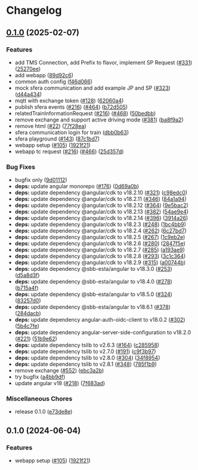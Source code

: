# Changelog

## [0.1.0](https://github.com/SchweizerischeBundesbahnen/DAS/compare/webapp-v0.1.0...webapp-v0.1.0) (2025-02-07)


### Features

* add TMS Connection, add Prefix to flavor, implement SP Request ([#331](https://github.com/SchweizerischeBundesbahnen/DAS/issues/331)) ([25270ee](https://github.com/SchweizerischeBundesbahnen/DAS/commit/25270eeed6384bb13168ffbc8481fb366c879cc1))
* add webapp ([89d92c6](https://github.com/SchweizerischeBundesbahnen/DAS/commit/89d92c6cd8b6a4e010c10522dc94b6a42b630b34))
* common auth config ([f46d066](https://github.com/SchweizerischeBundesbahnen/DAS/commit/f46d0668fe21cc5273bdf3c7ad31dd65722dcee1))
* mock sfera communication and add example JP and SP ([#323](https://github.com/SchweizerischeBundesbahnen/DAS/issues/323)) ([d44a434](https://github.com/SchweizerischeBundesbahnen/DAS/commit/d44a43469a722e6381465358c0308c58174433ed))
* mqtt with exchange token ([#128](https://github.com/SchweizerischeBundesbahnen/DAS/issues/128)) ([62060a4](https://github.com/SchweizerischeBundesbahnen/DAS/commit/62060a4cc10d84151306596cd8aceda742589cf4))
* publish sfera events ([#216](https://github.com/SchweizerischeBundesbahnen/DAS/issues/216)) ([#464](https://github.com/SchweizerischeBundesbahnen/DAS/issues/464)) ([b72d505](https://github.com/SchweizerischeBundesbahnen/DAS/commit/b72d50545b2001b8229b766676800e235c2174ca))
* relatedTrainInformationRequest ([#216](https://github.com/SchweizerischeBundesbahnen/DAS/issues/216)) ([#468](https://github.com/SchweizerischeBundesbahnen/DAS/issues/468)) ([50bedbb](https://github.com/SchweizerischeBundesbahnen/DAS/commit/50bedbb221d3a82ffdb0a8aeea7734209811047e))
* remove exchange and support active driving mode ([#381](https://github.com/SchweizerischeBundesbahnen/DAS/issues/381)) ([ba8f9a2](https://github.com/SchweizerischeBundesbahnen/DAS/commit/ba8f9a232cc817da5e3c00f186612df8ea4815fd))
* remove html ([#22](https://github.com/SchweizerischeBundesbahnen/DAS/issues/22)) ([77f28ea](https://github.com/SchweizerischeBundesbahnen/DAS/commit/77f28eadf6dd7b8bb31ad1d4d20b400d2a65375a))
* sfera communication login for train ([dbb0b63](https://github.com/SchweizerischeBundesbahnen/DAS/commit/dbb0b638215e094e8c80bea90884fed4f5f23054))
* sfera playground ([#143](https://github.com/SchweizerischeBundesbahnen/DAS/issues/143)) ([87c1bd7](https://github.com/SchweizerischeBundesbahnen/DAS/commit/87c1bd732cbee08c74eaa6c27f4c380d28170e6a))
* webapp setup ([#105](https://github.com/SchweizerischeBundesbahnen/DAS/issues/105)) ([1921f21](https://github.com/SchweizerischeBundesbahnen/DAS/commit/1921f217919426dfa472ef91ad7671d7475c9d97))
* webapp tc request ([#216](https://github.com/SchweizerischeBundesbahnen/DAS/issues/216)) ([#466](https://github.com/SchweizerischeBundesbahnen/DAS/issues/466)) ([25d357d](https://github.com/SchweizerischeBundesbahnen/DAS/commit/25d357de01a095e4bee0f0ba0c1f4b486604f985))


### Bug Fixes

* bugfix only ([9d01112](https://github.com/SchweizerischeBundesbahnen/DAS/commit/9d011125a562e2461aac86d84e839e75f5fb22cb))
* **deps:** update angular monorepo ([#176](https://github.com/SchweizerischeBundesbahnen/DAS/issues/176)) ([0d69a0b](https://github.com/SchweizerischeBundesbahnen/DAS/commit/0d69a0b27888768dbe3cf6d1c6607723f56a9aa4))
* **deps:** update dependency @angular/cdk to v18.2.10 ([#321](https://github.com/SchweizerischeBundesbahnen/DAS/issues/321)) ([c98edc0](https://github.com/SchweizerischeBundesbahnen/DAS/commit/c98edc0f96c8263c11fab236c3c3a8af9e68141a))
* **deps:** update dependency @angular/cdk to v18.2.11 ([#346](https://github.com/SchweizerischeBundesbahnen/DAS/issues/346)) ([84a1a94](https://github.com/SchweizerischeBundesbahnen/DAS/commit/84a1a94e5217a1b2cd0659be55df75fd384a2c25))
* **deps:** update dependency @angular/cdk to v18.2.12 ([#364](https://github.com/SchweizerischeBundesbahnen/DAS/issues/364)) ([9e5bac2](https://github.com/SchweizerischeBundesbahnen/DAS/commit/9e5bac24d1b55525567d81f4c6f11f88683bb1e7))
* **deps:** update dependency @angular/cdk to v18.2.13 ([#382](https://github.com/SchweizerischeBundesbahnen/DAS/issues/382)) ([54ae9e4](https://github.com/SchweizerischeBundesbahnen/DAS/commit/54ae9e440d6186b7df8323a84a572e2484b9ff56))
* **deps:** update dependency @angular/cdk to v18.2.14 ([#396](https://github.com/SchweizerischeBundesbahnen/DAS/issues/396)) ([3914a26](https://github.com/SchweizerischeBundesbahnen/DAS/commit/3914a26ec06fbe82a4340103d1ec2cf0e0c6891b))
* **deps:** update dependency @angular/cdk to v18.2.3 ([#248](https://github.com/SchweizerischeBundesbahnen/DAS/issues/248)) ([1bc4bb9](https://github.com/SchweizerischeBundesbahnen/DAS/commit/1bc4bb989c0260da4c9b8b03b71816f44addde9c))
* **deps:** update dependency @angular/cdk to v18.2.4 ([#262](https://github.com/SchweizerischeBundesbahnen/DAS/issues/262)) ([6c27bd7](https://github.com/SchweizerischeBundesbahnen/DAS/commit/6c27bd78c7da8d664fcc9c3ee6a2607daf9afbf4))
* **deps:** update dependency @angular/cdk to v18.2.5 ([#267](https://github.com/SchweizerischeBundesbahnen/DAS/issues/267)) ([1c9eb2e](https://github.com/SchweizerischeBundesbahnen/DAS/commit/1c9eb2e8050cc355d6b6524b9124daae2f20f325))
* **deps:** update dependency @angular/cdk to v18.2.6 ([#280](https://github.com/SchweizerischeBundesbahnen/DAS/issues/280)) ([2847f5e](https://github.com/SchweizerischeBundesbahnen/DAS/commit/2847f5e6df3765c5ebae1aa0647554272c46a249))
* **deps:** update dependency @angular/cdk to v18.2.7 ([#285](https://github.com/SchweizerischeBundesbahnen/DAS/issues/285)) ([a193ae9](https://github.com/SchweizerischeBundesbahnen/DAS/commit/a193ae93f764c2c54b45d987d94821cdd83866b8))
* **deps:** update dependency @angular/cdk to v18.2.8 ([#293](https://github.com/SchweizerischeBundesbahnen/DAS/issues/293)) ([3c1c364](https://github.com/SchweizerischeBundesbahnen/DAS/commit/3c1c364bb3dbc35bb8492536c866b9da1b6327b1))
* **deps:** update dependency @angular/cdk to v18.2.9 ([#315](https://github.com/SchweizerischeBundesbahnen/DAS/issues/315)) ([a00744b](https://github.com/SchweizerischeBundesbahnen/DAS/commit/a00744be86f13dc838b9e0c0ac39efedcbff7f8c))
* **deps:** update dependency @sbb-esta/angular to v18.3.0 ([#253](https://github.com/SchweizerischeBundesbahnen/DAS/issues/253)) ([d5a8d3f](https://github.com/SchweizerischeBundesbahnen/DAS/commit/d5a8d3fb2aa8f1d992894757b80289aae83296f3))
* **deps:** update dependency @sbb-esta/angular to v18.4.0 ([#278](https://github.com/SchweizerischeBundesbahnen/DAS/issues/278)) ([b715a4f](https://github.com/SchweizerischeBundesbahnen/DAS/commit/b715a4f809985f8126d46c22bfc29a1694f1b61b))
* **deps:** update dependency @sbb-esta/angular to v18.5.0 ([#324](https://github.com/SchweizerischeBundesbahnen/DAS/issues/324)) ([83257d0](https://github.com/SchweizerischeBundesbahnen/DAS/commit/83257d07b9dc0cd3a2edbe16bf4a6d12fc8832cc))
* **deps:** update dependency @sbb-esta/angular to v18.6.1 ([#378](https://github.com/SchweizerischeBundesbahnen/DAS/issues/378)) ([284dacb](https://github.com/SchweizerischeBundesbahnen/DAS/commit/284dacbd64224a2cf2b78335df8af86199d566a9))
* **deps:** update dependency angular-auth-oidc-client to v18.0.2 ([#302](https://github.com/SchweizerischeBundesbahnen/DAS/issues/302)) ([5b4c7fe](https://github.com/SchweizerischeBundesbahnen/DAS/commit/5b4c7fe67354a9795a2c2289cda1f0f1e5222a50))
* **deps:** update dependency angular-server-side-configuration to v18.2.0 ([#221](https://github.com/SchweizerischeBundesbahnen/DAS/issues/221)) ([51b9e62](https://github.com/SchweizerischeBundesbahnen/DAS/commit/51b9e621f873cdbcbca91ad0d2959a134c406bfb))
* **deps:** update dependency tslib to v2.6.3 ([#164](https://github.com/SchweizerischeBundesbahnen/DAS/issues/164)) ([c285958](https://github.com/SchweizerischeBundesbahnen/DAS/commit/c2859586c2939dbf48d3444a3c461b495b865d90))
* **deps:** update dependency tslib to v2.7.0 ([#191](https://github.com/SchweizerischeBundesbahnen/DAS/issues/191)) ([c9f3b97](https://github.com/SchweizerischeBundesbahnen/DAS/commit/c9f3b97a88212b9d273ae7871cdf8e0c8df248bd))
* **deps:** update dependency tslib to v2.8.0 ([#304](https://github.com/SchweizerischeBundesbahnen/DAS/issues/304)) ([34f8954](https://github.com/SchweizerischeBundesbahnen/DAS/commit/34f89543fe8fb0cf684aa063afbcea09e791df85))
* **deps:** update dependency tslib to v2.8.1 ([#348](https://github.com/SchweizerischeBundesbahnen/DAS/issues/348)) ([785f1b9](https://github.com/SchweizerischeBundesbahnen/DAS/commit/785f1b9ec12914f78a7caea8d4c13635be4ab844))
* remove exchange ([#552](https://github.com/SchweizerischeBundesbahnen/DAS/issues/552)) ([ebc3a2b](https://github.com/SchweizerischeBundesbahnen/DAS/commit/ebc3a2b18284e91656af7852a55dda51df606165))
* try bugfix ([a4bb9df](https://github.com/SchweizerischeBundesbahnen/DAS/commit/a4bb9df616f3d2333e5d8f7c6858b6310f1b28a3))
* update angular v18 ([#218](https://github.com/SchweizerischeBundesbahnen/DAS/issues/218)) ([7f683ad](https://github.com/SchweizerischeBundesbahnen/DAS/commit/7f683ada2c89cb69a3dfda1f7668dd1c382b6e27))


### Miscellaneous Chores

* release 0.1.0 ([e73de8e](https://github.com/SchweizerischeBundesbahnen/DAS/commit/e73de8ed6c8f44c533afcc709c822d14f554c065))

## 0.1.0 (2024-06-04)


### Features

* webapp setup ([#105](https://github.com/SchweizerischeBundesbahnen/DAS/issues/105)) ([1921f21](https://github.com/SchweizerischeBundesbahnen/DAS/commit/1921f217919426dfa472ef91ad7671d7475c9d97))
